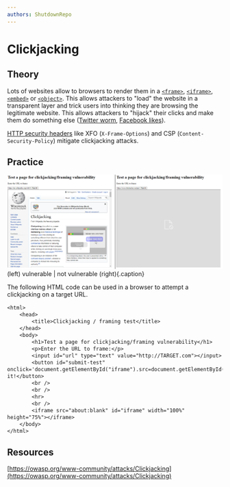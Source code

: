 ```yaml
---
authors: ShutdownRepo
---
```


# Clickjacking

## Theory

Lots of websites allow to browsers to render them in a [`<frame>`](https://developer.mozilla.org/en-US/docs/Web/HTML/Element/frame), [`<iframe>`](https://developer.mozilla.org/en-US/docs/Web/HTML/Element/iframe), [`<embed>`](https://developer.mozilla.org/en-US/docs/Web/HTML/Element/embed) or [`<object>`](https://developer.mozilla.org/en-US/docs/Web/HTML/Element/object). This allows attackers to "load" the website in a transparent layer and trick users into thinking they are browsing the legitimate website. This allows attackers to "hijack" their clicks and make them do something else ([Twitter worm](https://shiflett.org/blog/2009/twitter-dont-click-exploit), [Facebook likes](https://www.netsparker.com/blog/web-security/clickjacking-attack-on-facebook-how-tiny-attribute-save-corporation/)).

[HTTP security headers](./) like XFO (`X-Frame-Options`) and CSP (`Content-Security-Policy`) mitigate clickjacking attacks.

## Practice

![](<./assets/Clickjacking example.png>)
(left) vulnerable | not vulnerable (right){.caption}

The following HTML code can be used in a browser to attempt a clickjacking on a target URL.


```
<html>
    <head>
        <title>Clickjacking / framing test</title>
    ​</head>
    <body>
        <h1>Test a page for clickjacking/framing vulnerability</h1>
        <p>Enter the URL to frame:</p>
        <input id="url" type="text" value="http://TARGET.com"></input>
        <button id="submit-test" onclick='document.getElementById("iframe").src=document.getElementById("url").value'>Test it!</button>
        <br />
        <br />
        <hr>
        <br />
        <iframe src="about:blank" id="iframe" width="100%" height="75%"></iframe>
    </body>
</html>
```

## Resources

[https://owasp.org/www-community/attacks/Clickjacking](https://owasp.org/www-community/attacks/Clickjacking)
